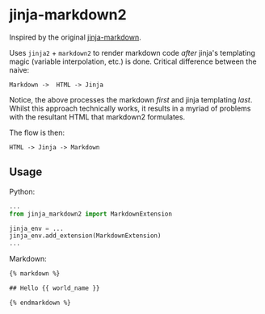 # jinja-markdown2

Inspired by the original [jinja-markdown](https://github.com/jpsca/jinja-markdown).

Uses `jinja2` + `markdown2` to render markdown code _after_ jinja's templating magic
(variable interpolation, etc.) is done. Critical difference between the naive:

    Markdown ->  HTML -> Jinja

Notice, the above processes the markdown _first_ and jinja templating _last_. Whilst
this approach technically works, it results in a myriad of problems with the resultant
HTML that markdown2 formulates.

The flow is then:

    HTML -> Jinja -> Markdown

## Usage

Python:

```python
...
from jinja_markdown2 import MarkdownExtension

jinja_env = ...
jinja_env.add_extension(MarkdownExtension)
...
```

Markdown:

```html
{% markdown %}

## Hello {{ world_name }}

{% endmarkdown %}
```
